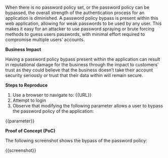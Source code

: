 When there is no password policy set, or the password policy can be bypassed, the overall strength of the authentication process for an application is diminished. A password policy bypass is present within this web application, allowing for weak passwords to be used by any user. This makes it easy for an attacker to use password spraying or brute forcing methods to guess users passwords, with minimal effort required to compromise multiple users’ accounts.

**Business Impact**

Having a password policy bypass present within the application can result in reputational damage for the business through the impact to customers’ trust as they could believe that the business doesn’t take their account security seriously or trust that their data within will remain secure.

**Steps to Reproduce**

1. Use a browser to navigate to: {{URL}}
1. Attempt to login
1. Observe that modifying the following parameter allows a user to bypass the password policy of the application:

​​{{parameter}}

**Proof of Concept (PoC)**

The following screenshot shows the bypass of the password policy:

{{screenshot}}
